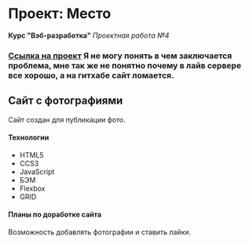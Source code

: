 # Проект: Место
**Курс "Вэб-разработка"**
*Проектная работа №4*
### [Ссылка на проект](https://klimaleks12133.github.io/mesto/) Я не могу понять в чем заключается проблема, мне так же не понятно почему в лайв сервере все хорошо, а на гитхабе сайт ломается.
## Cайт с фотографиями
Сайт создан для публикации фото.
#### Технологии
+ HTML5
+ CCS3
+ JavaScript
+ БЭМ
+ Flexbox
+ GRID
#### Планы по доработке сайта
Возможность добавлять фотографии и ставить лайки.